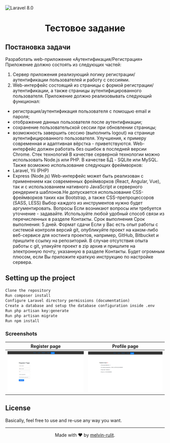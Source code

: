 

![Laravel 8.0](https://img.shields.io/badge/Laravel-8.0-orange)


<h1 align="center">Тестовое задание</h1>

## Постановка задачи
Разработать web-приложение «Аутентификация/Регистрация»
Приложение должно состоять из следующих частей:
1. Сервер приложения реализующий логику регистрации/аутентификации
пользователей и работу с сессиями.
2. Web-интерфейс
состоящий
из
страницы
с
формой
регистрации/аутентификации, а также страницы аутентифицированного
пользователя.
Приложение должно реализовывать следующий функционал:
- регистрация/аутентификация пользователя с помощью email и пароля;
- отображение данных пользователя после аутентификации;
- сохранение пользовательской сессии при обновлении страницы;
- возможность завершить сессию (выполнить logout) на странице
аутентифицированного пользователя.
Улучшения, к примеру современная и адаптивная вёрстка - приветствуются.
Web-интерфейс должен работать без ошибок в последней версии Chrome.
Стек технологий
В качестве серверной технологии можно использовать Node.js или PHP. В
качестве БД - SQLite или MySQL. Также возможно использование следующих
фреймворков:
- Laravel, Yii (PHP)
- Express (Node.js)
Web-интерфейс может быть реализован с применением как современных
фреймворков (React, Angular, Vue), так и с использованием нативного
JavaScript и серверного рендеринга шаблонов.Не допускается использование CSS-фреймворков таких как Bootstrap, а также
CSS-препроцессоров (SASS, LESS)
Выбор каждого из инструментов нужно будет аргументировать.
Вопросы
Если возникают вопросы или требуется уточнение - задавайте.
Используйте любой удобный способ связи из перечисленных в разделе
Контакты.
Срок выполнения
Срок выполнения: 5 дней.
Формат сдачи
Если у Вас есть опыт работы с системой контроля версий git, опубликуйте
проект на каком-либо веб-сервисе для хостинга проектов, например,
GitHub, Bitbucket и пришлите ссылку на репозиторий.
В случае отсутствия опыта работы с git, упакуйте проект в zip архив и
пришлите на электронную почту, указанную в разделе Контакты.
Будет огромным плюсом, если Вы приложите краткую инструкцию по настройке
сервера.

## Setting up the project



    Clone the repository
    Run composer install
    Configure Laravel directory permissions (documentation)
    Create a database and setup the database configuration inside .env
    Run php artisan key:generate
    Run php artisan migrate
    Run npm install


### Screenshots


| Register page | Profile page |
| ------------ | ------------- |
|<img src="https://github.com/melvin-rulit/Test/blob/master/screenshot%20project/001.png" width="450">|<img src="https://github.com/melvin-rulit/Test/blob/master/screenshot%20project/002.png" width="450"> |




 ## License

Basically, feel free to use and re-use any way you want.

- - - - -

<div align=center>

Made with :heart: by [melvin-rulit](https://github.com/melvin-rulit).

</div>

